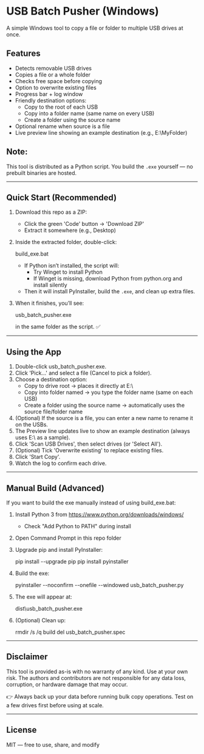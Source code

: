 USB Batch Pusher (Windows)
==========================

A simple Windows tool to copy a file or folder to multiple USB drives at once.

Features
--------
- Detects removable USB drives
- Copies a file or a whole folder
- Checks free space before copying
- Option to overwrite existing files
- Progress bar + log window
- Friendly destination options:
  - Copy to the root of each USB
  - Copy into a folder name (same name on every USB)
  - Create a folder using the source name
- Optional rename when source is a file
- Live preview line showing an example destination (e.g., E:\MyFolder\)

Note:
-----
This tool is distributed as a Python script.
You build the `.exe` yourself — no prebuilt binaries are hosted.

------------------------------------------------------------
Quick Start (Recommended)
-------------------------

1. Download this repo as a ZIP:
   - Click the green 'Code' button → 'Download ZIP'
   - Extract it somewhere (e.g., Desktop)

2. Inside the extracted folder, double-click:

    build_exe.bat

   - If Python isn’t installed, the script will:
     - Try Winget to install Python
     - If Winget is missing, download Python from python.org and install silently
   - Then it will install PyInstaller, build the `.exe`, and clean up extra files.

3. When it finishes, you’ll see:

    usb_batch_pusher.exe

   in the same folder as the script. ✅

------------------------------------------------------------
Using the App
-------------

1. Double-click usb_batch_pusher.exe.
2. Click 'Pick…' and select a file (Cancel to pick a folder).
3. Choose a destination option:
   - Copy to drive root → places it directly at E:\
   - Copy into folder named → you type the folder name (same on each USB)
   - Create a folder using the source name → automatically uses the source file/folder name
4. (Optional) If the source is a file, you can enter a new name to rename it on the USBs.
5. The Preview line updates live to show an example destination (always uses E:\ as a sample).
6. Click 'Scan USB Drives', then select drives (or 'Select All').
7. (Optional) Tick 'Overwrite existing' to replace existing files.
8. Click 'Start Copy'.
9. Watch the log to confirm each drive.

------------------------------------------------------------
Manual Build (Advanced)
-----------------------

If you want to build the exe manually instead of using build_exe.bat:

1. Install Python 3 from https://www.python.org/downloads/windows/
   - Check "Add Python to PATH" during install
2. Open Command Prompt in this repo folder
3. Upgrade pip and install PyInstaller:

   pip install --upgrade pip
   pip install pyinstaller

4. Build the exe:

   pyinstaller --noconfirm --onefile --windowed usb_batch_pusher.py

5. The exe will appear at:

   dist\usb_batch_pusher.exe

6. (Optional) Clean up:

   rmdir /s /q build
   del usb_batch_pusher.spec

------------------------------------------------------------
Disclaimer
----------

This tool is provided as-is with no warranty of any kind.
Use at your own risk. The authors and contributors are not responsible
for any data loss, corruption, or hardware damage that may occur.

👉 Always back up your data before running bulk copy operations.
Test on a few drives first before using at scale.

------------------------------------------------------------
License
-------
MIT — free to use, share, and modify
